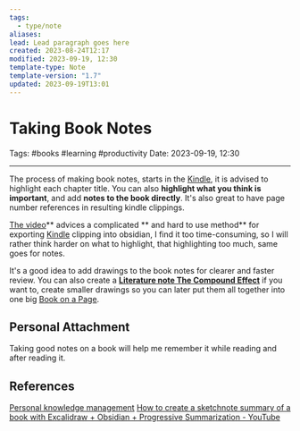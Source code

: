 ```yaml
---
tags:
  - type/note
aliases: 
lead: Lead paragraph goes here
created: 2023-08-24T12:17
modified: 2023-09-19, 12:30
template-type: Note
template-version: "1.7"
updated: 2023-09-19T13:01
---
```


# Taking Book Notes

Tags: #books #learning #productivity
Date: 2023-09-19, 12:30

---

The process of making book notes, starts in the [Kindle](Kindle), it is advised to highlight each chapter title. You can also **highlight what you think is important**, and add **notes to the book directly**. It's also great to have page number references in resulting kindle clippings. 

[The video](https://www.youtube.com/watch?v=n3dbH2c3l0M)** advices a complicated ** and hard to use method** for exporting [Kindle](Kindle) clipping into obsidian, I find it too time-consuming, so I will rather think harder on what to highlight, that highlighting too much, same goes for notes. 

It's a good idea to add drawings to the book notes for clearer and faster review. You can also create a **[Literature note The Compound Effect](Literature%20note%20The%20Compound%20Effect.md)** if you want to, create smaller drawings so you can later put them all together into one big [Book on a Page](Book%20on%20a%20Page).

## Personal Attachment

Taking good notes on a book will help me remember it while reading and after reading it. 

## References

[Personal knowledge management](../SLIP-BOX/Personal%20knowledge%20management.md)
[How to create a sketchnote summary of a book with Excalidraw + Obsidian + Progressive Summarization - YouTube](https://www.youtube.com/watch?v=n3dbH2c3l0M)
